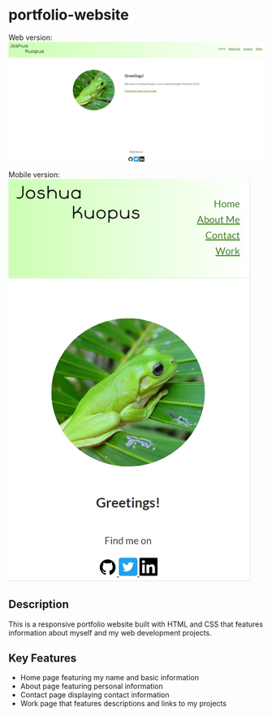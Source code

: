 # portfolio-website

Web version:
![Portfolio Site Web Version](img/portfolio-site1.jpg?raw=true "Title")

Mobile version:
<br/>
![Portfolio Site Mobile Version](img/portfolio-site2.jpg?raw=true "Title")

## Description
This is a responsive portfolio website built with HTML and CSS that features information about myself and my web development projects.

## Key Features

- Home page featuring my name and basic information
- About page featuring personal information
- Contact page displaying contact information
- Work page that features descriptions and links to my projects




